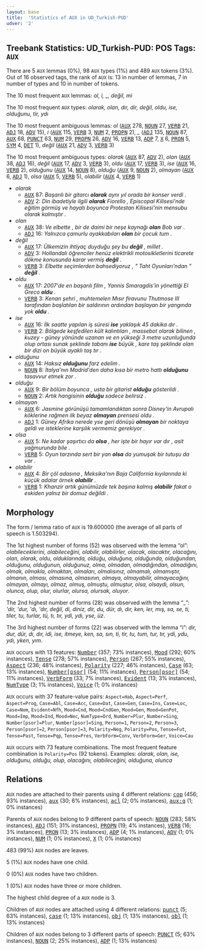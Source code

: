 ```yaml
---
layout: base
title:  'Statistics of AUX in UD_Turkish-PUD'
udver: '2'
---
```


## Treebank Statistics: UD_Turkish-PUD: POS Tags: `AUX`

There are 5 `AUX` lemmas (0%), 98 `AUX` types (1%) and 489 `AUX` tokens (3%).
Out of 16 observed tags, the rank of `AUX` is: 13 in number of lemmas, 7 in number of types and 10 in number of tokens.

The 10 most frequent `AUX` lemmas: <em>ol, i, _, değil, mi</em>

The 10 most frequent `AUX` types:  <em>olarak, olan, dır, dir, değil, oldu, ise, olduğunu, tir, ydı</em>

The 10 most frequent ambiguous lemmas: <em>ol</em> (<tt><a href="tr_pud-pos-AUX.html">AUX</a></tt> 278, <tt><a href="tr_pud-pos-NOUN.html">NOUN</a></tt> 27, <tt><a href="tr_pud-pos-VERB.html">VERB</a></tt> 21, <tt><a href="tr_pud-pos-ADJ.html">ADJ</a></tt> 18, <tt><a href="tr_pud-pos-ADV.html">ADV</a></tt> 15), <em>i</em> (<tt><a href="tr_pud-pos-AUX.html">AUX</a></tt> 115, <tt><a href="tr_pud-pos-VERB.html">VERB</a></tt> 3, <tt><a href="tr_pud-pos-NUM.html">NUM</a></tt> 2, <tt><a href="tr_pud-pos-PROPN.html">PROPN</a></tt> 2), <em>_</em> (<tt><a href="tr_pud-pos-ADJ.html">ADJ</a></tt> 135, <tt><a href="tr_pud-pos-NOUN.html">NOUN</a></tt> 87, <tt><a href="tr_pud-pos-AUX.html">AUX</a></tt> 68, <tt><a href="tr_pud-pos-PUNCT.html">PUNCT</a></tt> 63, <tt><a href="tr_pud-pos-NUM.html">NUM</a></tt> 29, <tt><a href="tr_pud-pos-PROPN.html">PROPN</a></tt> 26, <tt><a href="tr_pud-pos-ADV.html">ADV</a></tt> 16, <tt><a href="tr_pud-pos-VERB.html">VERB</a></tt> 13, <tt><a href="tr_pud-pos-ADP.html">ADP</a></tt> 7, <tt><a href="tr_pud-pos-X.html">X</a></tt> 6, <tt><a href="tr_pud-pos-PRON.html">PRON</a></tt> 5, <tt><a href="tr_pud-pos-SYM.html">SYM</a></tt> 4, <tt><a href="tr_pud-pos-DET.html">DET</a></tt> 1), <em>değil</em> (<tt><a href="tr_pud-pos-AUX.html">AUX</a></tt> 21, <tt><a href="tr_pud-pos-ADV.html">ADV</a></tt> 3, <tt><a href="tr_pud-pos-VERB.html">VERB</a></tt> 3)

The 10 most frequent ambiguous types:  <em>olarak</em> (<tt><a href="tr_pud-pos-AUX.html">AUX</a></tt> 87, <tt><a href="tr_pud-pos-ADV.html">ADV</a></tt> 2), <em>olan</em> (<tt><a href="tr_pud-pos-AUX.html">AUX</a></tt> 38, <tt><a href="tr_pud-pos-ADJ.html">ADJ</a></tt> 16), <em>değil</em> (<tt><a href="tr_pud-pos-AUX.html">AUX</a></tt> 17, <tt><a href="tr_pud-pos-ADV.html">ADV</a></tt> 3, <tt><a href="tr_pud-pos-VERB.html">VERB</a></tt> 3), <em>oldu</em> (<tt><a href="tr_pud-pos-AUX.html">AUX</a></tt> 17, <tt><a href="tr_pud-pos-VERB.html">VERB</a></tt> 3), <em>ise</em> (<tt><a href="tr_pud-pos-AUX.html">AUX</a></tt> 16, <tt><a href="tr_pud-pos-VERB.html">VERB</a></tt> 2), <em>olduğunu</em> (<tt><a href="tr_pud-pos-AUX.html">AUX</a></tt> 14, <tt><a href="tr_pud-pos-NOUN.html">NOUN</a></tt> 8), <em>olduğu</em> (<tt><a href="tr_pud-pos-AUX.html">AUX</a></tt> 9, <tt><a href="tr_pud-pos-NOUN.html">NOUN</a></tt> 2), <em>olmayan</em> (<tt><a href="tr_pud-pos-AUX.html">AUX</a></tt> 6, <tt><a href="tr_pud-pos-ADJ.html">ADJ</a></tt> 1), <em>olsa</em> (<tt><a href="tr_pud-pos-AUX.html">AUX</a></tt> 5, <tt><a href="tr_pud-pos-VERB.html">VERB</a></tt> 5), <em>olabilir</em> (<tt><a href="tr_pud-pos-AUX.html">AUX</a></tt> 4, <tt><a href="tr_pud-pos-VERB.html">VERB</a></tt> 1)


* <em>olarak</em>
  * <tt><a href="tr_pud-pos-AUX.html">AUX</a></tt> 87: <em>Başarılı bir gitarcı <b>olarak</b> aynı yıl orada bir konser verdi .</em>
  * <tt><a href="tr_pud-pos-ADV.html">ADV</a></tt> 2: <em>Din ibadetiyle ilgili <b>olarak</b> Fiorello , Episcopal Kilisesi'nde eğitim görmüş ve hayatı boyunca Protestan Kilisesi'nin mensubu olarak kalmıştır .</em>
* <em>olan</em>
  * <tt><a href="tr_pud-pos-AUX.html">AUX</a></tt> 38: <em>Ve elbette , bir de daimi bir neşe kaynağı <b>olan</b> Bob var .</em>
  * <tt><a href="tr_pud-pos-ADJ.html">ADJ</a></tt> 16: <em>Yalnızca çamurlu ayakkabıları <b>olan</b> bir çocuk tum .</em>
* <em>değil</em>
  * <tt><a href="tr_pud-pos-AUX.html">AUX</a></tt> 17: <em>Ülkemizin ihtiyaç duyduğu şey bu <b>değil</b> , millet .</em>
  * <tt><a href="tr_pud-pos-ADV.html">ADV</a></tt> 3: <em>Hollandalı öğrenciler henüz elektrikli motosikletlerini ticarete dökme konusunda karar vermiş <b>değil</b> .</em>
  * <tt><a href="tr_pud-pos-VERB.html">VERB</a></tt> 3: <em>Elbette seçimlerden bahsediyoruz , " Taht Oyunları'ndan " <b>değil</b> .</em>
* <em>oldu</em>
  * <tt><a href="tr_pud-pos-AUX.html">AUX</a></tt> 17: <em>2007'de en başarılı film , Yannis Smaragdis'in yönettiği El Greco <b>oldu</b> .</em>
  * <tt><a href="tr_pud-pos-VERB.html">VERB</a></tt> 3: <em>Kenan şehri , muhtemelen Mısır firavunu Thutmose III tarafından başlatılan bir saldırının ardından başlayan bir yangında yok <b>oldu</b> .</em>
* <em>ise</em>
  * <tt><a href="tr_pud-pos-AUX.html">AUX</a></tt> 16: <em>İlk saatte yapılan iş süresi <b>ise</b> yaklaşık 45 dakika dır .</em>
  * <tt><a href="tr_pud-pos-VERB.html">VERB</a></tt> 2: <em>Bölgede keşfedilen kült kalıntıları , massebot olarak bilinen , kuzey - güney yönünde uzanan ve en yükseği 3 metre uzunluğunda olup ortası sunak şeklinde tabanı <b>ise</b> büyük , kare taş şeklinde olan bir dizi on büyük ayaklı taş tır .</em>
* <em>olduğunu</em>
  * <tt><a href="tr_pud-pos-AUX.html">AUX</a></tt> 14: <em>Haksız <b>olduğunu</b> farz edelim .</em>
  * <tt><a href="tr_pud-pos-NOUN.html">NOUN</a></tt> 8: <em>İtalya'nın Madrid'den daha kısa bir metro hattı <b>olduğunu</b> tasavvur etmek zor .</em>
* <em>olduğu</em>
  * <tt><a href="tr_pud-pos-AUX.html">AUX</a></tt> 9: <em>Bir bölüm boyunca , usta bir gitarist <b>olduğu</b> gösterildi .</em>
  * <tt><a href="tr_pud-pos-NOUN.html">NOUN</a></tt> 2: <em>Artık hangisinin <b>olduğu</b> sadece belirsiz .</em>
* <em>olmayan</em>
  * <tt><a href="tr_pud-pos-AUX.html">AUX</a></tt> 6: <em>Jasmine görünüşü tamamlandıktan sonra Disney'in Avrupalı köklerine rağmen ilk beyaz <b>olmayan</b> prensesi oldu .</em>
  * <tt><a href="tr_pud-pos-ADJ.html">ADJ</a></tt> 1: <em>Güney Afrika nerede yse geri dönüşü <b>olmayan</b> bir noktaya geldi ve isteklerine karşılık vermemiz gerekiyor .</em>
* <em>olsa</em>
  * <tt><a href="tr_pud-pos-AUX.html">AUX</a></tt> 5: <em>Ne kadar şaşırtıcı da <b>olsa</b> , her işte bir hayır var dır , asit yağmurunda bile .</em>
  * <tt><a href="tr_pud-pos-VERB.html">VERB</a></tt> 5: <em>Oyun tarzında sert bir yan <b>olsa</b> da yumuşak bir tutuşu da var .</em>
* <em>olabilir</em>
  * <tt><a href="tr_pud-pos-AUX.html">AUX</a></tt> 4: <em>Bir çöl adasına , Meksika'nın Baja California kıyılarında ki küçük adalar örnek <b>olabilir</b> .</em>
  * <tt><a href="tr_pud-pos-VERB.html">VERB</a></tt> 1: <em>Khanzir artık günümüzde tek başına kalmış <b>olabilir</b> fakat o eskiden yalnız bir domuz değildi .</em>

## Morphology

The form / lemma ratio of `AUX` is 19.600000 (the average of all parts of speech is 1.503294).

The 1st highest number of forms (52) was observed with the lemma “ol”: <em>olabileceklerini, olabileceğini, olabilir, olabilirler, olacak, olacaktır, olacağını, olan, olarak, oldu, olduklarında, olduğu, olduğuna, olduğunda, olduğundan, olduğunu, olduğunun, olduğunuz, olma, olmadan, olmadığından, olmadığını, olmak, olmakla, olmaktan, olmaları, olmalısınız, olmamalı, olmamıştır, olmanın, olması, olmasına, olmasının, olmaya, olmayabilir, olmayacağını, olmayan, olmayı, olmaz, olmuş, olmuştu, olmuştur, olsa, olsaydı, olsun, olunca, olup, olur, olurlar, olursa, olursak, oluyor</em>.

The 2nd highest number of forms (28) was observed with the lemma “_”: <em>'dir, 'dur, 'dı, 'dır, değil, di, diniz, dir, du, dür, dı, dır, ken, ler, mış, sa, se, ti, tiler, tu, turlar, tü, tı, tır, ydi, ydı, yse, üz</em>.

The 3rd highest number of forms (22) was observed with the lemma “i”: <em>dir, dur, dür, dı, dır, idi, ise, itmeye, ken, sa, sın, ti, tir, tu, tum, tur, tır, ydi, ydu, ydı, yken, yım</em>.

`AUX` occurs with 13 features: <tt><a href="tr_pud-feat-Number.html">Number</a></tt> (357; 73% instances), <tt><a href="tr_pud-feat-Mood.html">Mood</a></tt> (292; 60% instances), <tt><a href="tr_pud-feat-Tense.html">Tense</a></tt> (278; 57% instances), <tt><a href="tr_pud-feat-Person.html">Person</a></tt> (267; 55% instances), <tt><a href="tr_pud-feat-Aspect.html">Aspect</a></tt> (236; 48% instances), <tt><a href="tr_pud-feat-Polarity.html">Polarity</a></tt> (227; 46% instances), <tt><a href="tr_pud-feat-Case.html">Case</a></tt> (63; 13% instances), <tt><a href="tr_pud-feat-Number-psor.html">Number[psor]</a></tt> (54; 11% instances), <tt><a href="tr_pud-feat-Person-psor.html">Person[psor]</a></tt> (54; 11% instances), <tt><a href="tr_pud-feat-VerbForm.html">VerbForm</a></tt> (33; 7% instances), <tt><a href="tr_pud-feat-Evident.html">Evident</a></tt> (13; 3% instances), <tt><a href="tr_pud-feat-NumType.html">NumType</a></tt> (3; 1% instances), <tt><a href="tr_pud-feat-Voice.html">Voice</a></tt> (1; 0% instances)

`AUX` occurs with 37 feature-value pairs: `Aspect=Hab`, `Aspect=Perf`, `Aspect=Prog`, `Case=Abl`, `Case=Acc`, `Case=Dat`, `Case=Gen`, `Case=Ins`, `Case=Loc`, `Case=Nom`, `Evident=Nfh`, `Mood=Cnd`, `Mood=CndGen`, `Mood=Gen`, `Mood=GenPot`, `Mood=Imp`, `Mood=Ind`, `Mood=Nec`, `NumType=Ord`, `Number=Plur`, `Number=Sing`, `Number[psor]=Plur`, `Number[psor]=Sing`, `Person=1`, `Person=2`, `Person=3`, `Person[psor]=2`, `Person[psor]=3`, `Polarity=Neg`, `Polarity=Pos`, `Tense=Fut`, `Tense=Past`, `Tense=Pqp`, `Tense=Pres`, `VerbForm=Conv`, `VerbForm=Ger`, `Voice=Cau`

`AUX` occurs with 73 feature combinations.
The most frequent feature combination is `Polarity=Pos` (92 tokens).
Examples: <em>olarak, olan, ise, olduğunu, olduğu, olup, olacağını, olabileceğini, olduğuna, olunca</em>


## Relations

`AUX` nodes are attached to their parents using 4 different relations: <tt><a href="tr_pud-dep-cop.html">cop</a></tt> (456; 93% instances), <tt><a href="tr_pud-dep-aux.html">aux</a></tt> (30; 6% instances), <tt><a href="tr_pud-dep-acl.html">acl</a></tt> (2; 0% instances), <tt><a href="tr_pud-dep-aux-q.html">aux:q</a></tt> (1; 0% instances)

Parents of `AUX` nodes belong to 9 different parts of speech: <tt><a href="tr_pud-pos-NOUN.html">NOUN</a></tt> (283; 58% instances), <tt><a href="tr_pud-pos-ADJ.html">ADJ</a></tt> (151; 31% instances), <tt><a href="tr_pud-pos-PROPN.html">PROPN</a></tt> (19; 4% instances), <tt><a href="tr_pud-pos-VERB.html">VERB</a></tt> (16; 3% instances), <tt><a href="tr_pud-pos-PRON.html">PRON</a></tt> (13; 3% instances), <tt><a href="tr_pud-pos-ADP.html">ADP</a></tt> (4; 1% instances), <tt><a href="tr_pud-pos-ADV.html">ADV</a></tt> (1; 0% instances), <tt><a href="tr_pud-pos-NUM.html">NUM</a></tt> (1; 0% instances), <tt><a href="tr_pud-pos-X.html">X</a></tt> (1; 0% instances)

483 (99%) `AUX` nodes are leaves.

5 (1%) `AUX` nodes have one child.

0 (0%) `AUX` nodes have two children.

1 (0%) `AUX` nodes have three or more children.

The highest child degree of a `AUX` node is 3.

Children of `AUX` nodes are attached using 4 different relations: <tt><a href="tr_pud-dep-punct.html">punct</a></tt> (5; 63% instances), <tt><a href="tr_pud-dep-case.html">case</a></tt> (1; 13% instances), <tt><a href="tr_pud-dep-obj.html">obj</a></tt> (1; 13% instances), <tt><a href="tr_pud-dep-obl.html">obl</a></tt> (1; 13% instances)

Children of `AUX` nodes belong to 3 different parts of speech: <tt><a href="tr_pud-pos-PUNCT.html">PUNCT</a></tt> (5; 63% instances), <tt><a href="tr_pud-pos-NOUN.html">NOUN</a></tt> (2; 25% instances), <tt><a href="tr_pud-pos-ADP.html">ADP</a></tt> (1; 13% instances)

